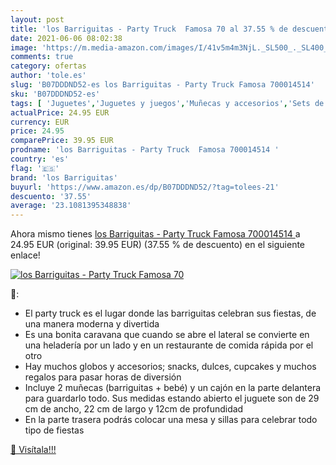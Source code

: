 ```yaml
---
layout: post
title: 'los Barriguitas - Party Truck  Famosa 70 al 37.55 % de descuento'
date: 2021-06-06 08:02:38
image: 'https://m.media-amazon.com/images/I/41v5m4m3NjL._SL500_._SL400_.jpg'
comments: true
category: ofertas
author: 'tole.es'
slug: 'B07DDDND52-es los Barriguitas - Party Truck Famosa 700014514'
sku: 'B07DDDND52-es'
tags: [ 'Juguetes','Juguetes y juegos','Muñecas y accesorios','Sets de accesorios','famosa','los barriguitas', ]
actualPrice: 24.95 EUR
currency: EUR
price: 24.95
comparePrice: 39.95 EUR
prodname: 'los Barriguitas - Party Truck  Famosa 700014514 '
country: 'es'
flag: '🇪🇸'
brand: 'los Barriguitas'
buyurl: 'https://www.amazon.es/dp/B07DDDND52/?tag=tolees-21'
descuento: '37.55'
average: '23.1081395348838'
---
```


Ahora mismo tienes [los Barriguitas - Party Truck  Famosa 700014514 ](https://www.amazon.es/dp/B07DDDND52/?tag=tolees-21) a 24.95 EUR (original: 39.95 EUR) (37.55 %  de descuento) en el siguiente enlace!

[![los Barriguitas - Party Truck  Famosa 70](https://m.media-amazon.com/images/I/41v5m4m3NjL._SL500_._SL400_.jpg)](https://www.amazon.es/dp/B07DDDND52/?tag=tolees-21)

🔎:

- El party truck es el lugar donde las barriguitas celebran sus fiestas, de una manera moderna y divertida
- Es una bonita caravana que cuando se abre el lateral se convierte en una heladería por un lado y en un restaurante de comida rápida por el otro
- Hay muchos globos y accesorios; snacks, dulces, cupcakes y muchos regalos para pasar horas de diversión
- Incluye 2 muñecas (barriguitas + bebé) y un cajón en la parte delantera para guardarlo todo. Sus medidas estando abierto el juguete son de 29 cm de ancho, 22 cm de largo y 12cm de profundidad
- En la parte trasera podrás colocar una mesa y sillas para celebrar todo tipo de fiestas

[🛒 Visítala!!!](https://www.amazon.es/dp/B07DDDND52/?tag=tolees-21)

